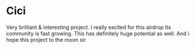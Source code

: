# Cici
Very brilliant &amp; interesting project. I really excited for this  airdrop Its community is fast growing. This has definitely huge potential as well. And i hope this project to the moon sir
